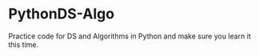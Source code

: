 # PythonDS-Algo
Practice code for DS and Algorithms in Python and make sure you learn it this time.
